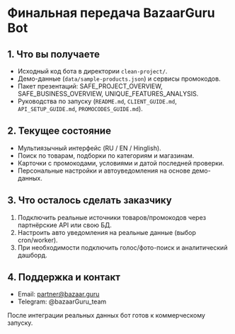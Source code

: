 # Финальная передача BazaarGuru Bot

## 1. Что вы получаете
- Исходный код бота в директории `clean-project/`.
- Демо-данные (`data/sample-products.json`) и сервисы промокодов.
- Пакет презентаций: SAFE_PROJECT_OVERVIEW, SAFE_BUSINESS_OVERVIEW, UNIQUE_FEATURES_ANALYSIS.
- Руководства по запуску (`README.md`, `CLIENT_GUIDE.md`, `API_SETUP_GUIDE.md`, `PROMOCODES_GUIDE.md`).

## 2. Текущее состояние
- Мультиязычный интерфейс (RU / EN / Hinglish).
- Поиск по товарам, подборки по категориям и магазинам.
- Карточки с промокодами, условиями и датой последней проверки.
- Персональные настройки и автоуведомления на основе демо-данных.

## 3. Что осталось сделать заказчику
1. Подключить реальные источники товаров/промокодов через партнёрские API или свою БД.
2. Настроить авто уведомления на реальные данные (выбор cron/worker).
3. При необходимости подключить голос/фото-поиск и аналитический дашборд.

## 4. Поддержка и контакт
- Email: partner@bazaar.guru
- Telegram: @bazaarGuru_team

После интеграции реальных данных бот готов к коммерческому запуску.